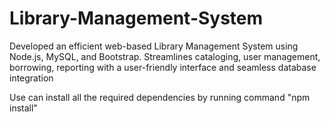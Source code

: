 # Library-Management-System
Developed an efficient web-based Library Management System using Node.js, MySQL, and Bootstrap. Streamlines cataloging, user management, borrowing, reporting with a user-friendly interface and seamless database integration

Use can install all the required dependencies by running command "npm install" 

